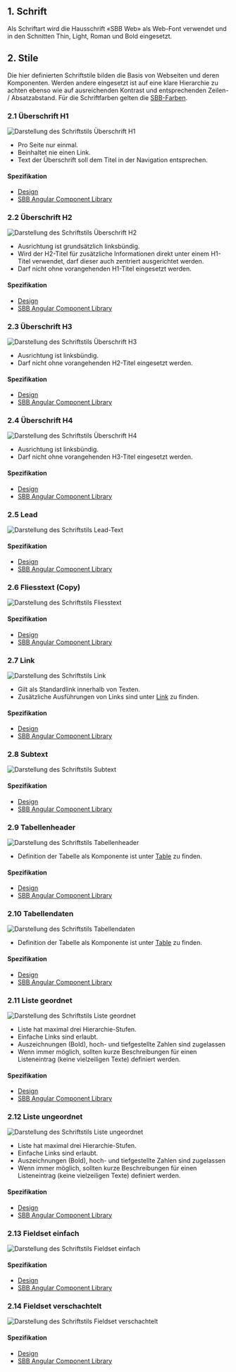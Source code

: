 ## 1. Schrift
Als Schriftart wird die Hausschrift «SBB Web» als Web-Font verwendet und in den Schnitten Thin, Light, Roman und Bold eingesetzt.

## 2. Stile
Die hier definierten Schriftstile bilden die Basis von Webseiten und deren Komponenten. Werden andere eingesetzt ist auf eine klare Hierarchie zu achten ebenso wie auf ausreichenden Kontrast und entsprechenden Zeilen- / Absatzabstand. Für die Schriftfarben gelten die [SBB-Farben](https://digital.sbb.ch/de/farben).

### 2.1 Überschrift H1
![Darstellung des Schriftstils Überschrift H1](https://raw.githubusercontent.com/sbb-design-systems/sbb-design-system/master/website/basics/typography/images/typo_h1.png 'class: image')
* Pro Seite nur einmal.
* Beinhaltet nie einen Link.
* Text der Überschrift soll dem Titel in der Navigation entsprechen.

#### Spezifikation
* [Design](https://sbb.invisionapp.com/d/main#/console/15744722/331796872/inspect)
* [SBB Angular Component Library](https://sbb-angular.app.sbb.ch/latest/typography)

### 2.2 Überschrift H2
![Darstellung des Schriftstils Überschrift H2](https://raw.githubusercontent.com/sbb-design-systems/sbb-design-system/master/website/basics/typography/images/typo_h2.png 'class: image')
* Ausrichtung ist grundsätzlich linksbündig.
* Wird der H2-Titel für zusätzliche Informationen direkt unter einem H1-Titel verwendet, darf dieser auch zentriert ausgerichtet werden.
* Darf nicht ohne vorangehenden H1-Titel eingesetzt werden.

#### Spezifikation
* [Design](https://sbb.invisionapp.com/d/main#/console/15744722/331796873/inspect)
* [SBB Angular Component Library](https://sbb-angular.app.sbb.ch/latest/typography)

### 2.3 Überschrift H3
![Darstellung des Schriftstils Überschrift H3](https://raw.githubusercontent.com/sbb-design-systems/sbb-design-system/master/website/basics/typography/images/typo_h3.png 'class: image')
* Ausrichtung ist linksbündig.
* Darf nicht ohne vorangehenden H2-Titel eingesetzt werden.

#### Spezifikation
* [Design](https://sbb.invisionapp.com/d/main#/console/15744722/331796874/inspect)
* [SBB Angular Component Library](https://sbb-angular.app.sbb.ch/latest/typography)

### 2.4 Überschrift H4
![Darstellung des Schriftstils Überschrift H4](https://raw.githubusercontent.com/sbb-design-systems/sbb-design-system/master/website/basics/typography/images/typo_h4.png 'class: image')
* Ausrichtung ist linksbündig.
* Darf nicht ohne vorangehenden H3-Titel eingesetzt werden.

#### Spezifikation
* [Design](lhttps://sbb.invisionapp.com/d/main#/console/15744722/331796875/inspect)
* [SBB Angular Component Library](https://sbb-angular.app.sbb.ch/latest/typography)

### 2.5 Lead
![Darstellung des Schriftstils Lead-Text](https://raw.githubusercontent.com/sbb-design-systems/sbb-design-system/master/website/basics/typography/images/typo_lead.png 'class: image')

#### Spezifikation
* [Design](https://sbb.invisionapp.com/d/main#/console/15744722/331796876/inspect)
* [SBB Angular Component Library](https://sbb-angular.app.sbb.ch/latest/typography)


### 2.6 Fliesstext (Copy)
![Darstellung des Schriftstils Fliesstext](https://raw.githubusercontent.com/sbb-design-systems/sbb-design-system/master/website/basics/typography/images/typo_copy.png 'class: image')

#### Spezifikation
* [Design](https://sbb.invisionapp.com/d/main#/console/15744722/331796877/inspect)
* [SBB Angular Component Library](https://sbb-angular.app.sbb.ch/latest/typography)

### 2.7 Link
![Darstellung des Schriftstils Link](https://raw.githubusercontent.com/sbb-design-systems/sbb-design-system/master/website/basics/typography/images/typo_link.png 'class: image')
* Gilt als Standardlink innerhalb von Texten.
* Zusätzliche Ausführungen von Links sind unter [Link](https://digital.sbb.ch/de/website/components/link) zu finden.

#### Spezifikation
* [Design](https://sbb.invisionapp.com/d/main#/console/15744722/331796878/inspect)
* [SBB Angular Component Library](https://sbb-angular.app.sbb.ch/latest/typography)

### 2.8 Subtext
![Darstellung des Schriftstils Subtext](https://raw.githubusercontent.com/sbb-design-systems/sbb-design-system/master/website/basics/typography/images/typo_subtext.png 'class: image')

#### Spezifikation
* [Design](https://sbb.invisionapp.com/d/main#/console/15744722/331796879/inspect)
* [SBB Angular Component Library](https://sbb-angular.app.sbb.ch/latest/typography)

### 2.9 Tabellenheader
![Darstellung des Schriftstils Tabellenheader](https://raw.githubusercontent.com/sbb-design-systems/sbb-design-system/master/website/basics/typography/images/typo_table_header.png 'class: image')
* Definition der Tabelle als Komponente ist unter [Table](https://digital.sbb.ch/de/website/components/table) zu finden.

#### Spezifikation
* [Design](https://sbb.invisionapp.com/d/main#/console/15744722/331796882/inspect)
* [SBB Angular Component Library](https://sbb-angular.app.sbb.ch/latest/typography)

### 2.10 Tabellendaten
![Darstellung des Schriftstils Tabellendaten](https://raw.githubusercontent.com/sbb-design-systems/sbb-design-system/master/website/basics/typography/images/typo_table_data.png 'class: image')
* Definition der Tabelle als Komponente ist unter [Table](https://digital.sbb.ch/de/website/components/table) zu finden.

#### Spezifikation
* [Design](https://sbb.invisionapp.com/d/main#/console/15744722/331796883/inspect)
* [SBB Angular Component Library](https://sbb-angular.app.sbb.ch/latest/typography)

### 2.11 Liste geordnet
![Darstellung des Schriftstils Liste geordnet](https://raw.githubusercontent.com/sbb-design-systems/sbb-design-system/master/website/basics/typography/images/typo_list_ordered.png 'class: image')
* Liste hat maximal drei Hierarchie-Stufen.
* Einfache Links sind erlaubt.
* Auszeichnungen (Bold), hoch- und tiefgestellte Zahlen sind zugelassen
* Wenn immer möglich, sollten kurze Beschreibungen für einen Listeneintrag (keine vielzeiligen Texte) definiert werden.

#### Spezifikation
* [Design](https://sbb.invisionapp.com/d/main#/console/15744722/331796880/inspect)
* [SBB Angular Component Library](https://sbb-angular.app.sbb.ch/latest/typography)

### 2.12 Liste ungeordnet
![Darstellung des Schriftstils Liste ungeordnet](https://raw.githubusercontent.com/sbb-design-systems/sbb-design-system/master/website/basics/typography/images/typo_list_unordered.png 'class: image')
* Liste hat maximal drei Hierarchie-Stufen.
* Einfache Links sind erlaubt.
* Auszeichnungen (Bold), hoch- und tiefgestellte Zahlen sind zugelassen
* Wenn immer möglich, sollten kurze Beschreibungen für einen Listeneintrag (keine vielzeiligen Texte) definiert werden.

#### Spezifikation
* [Design](https://sbb.invisionapp.com/d/main#/console/15744722/331796881/inspect)
* [SBB Angular Component Library](https://sbb-angular.app.sbb.ch/latest/typography)

### 2.13 Fieldset einfach
![Darstellung des Schriftstils Fieldset einfach](https://raw.githubusercontent.com/sbb-design-systems/sbb-design-system/master/website/basics/typography/images/typo_fieldset_default.png 'class: image')

#### Spezifikation
* [Design](https://sbb.invisionapp.com/d/main#/console/15744722/328082546/inspect)
* [SBB Angular Component Library](https://sbb-angular.app.sbb.ch/latest/typography)

### 2.14 Fieldset verschachtelt
![Darstellung des Schriftstils Fieldset verschachtelt](https://raw.githubusercontent.com/sbb-design-systems/sbb-design-system/master/website/basics/typography/images/typo_fieldset_nested.png 'class: image')

#### Spezifikation
* [Design](https://sbb.invisionapp.com/d/main#/console/15744722/328082547/inspect)
* [SBB Angular Component Library](https://sbb-angular.app.sbb.ch/latest/typography)
